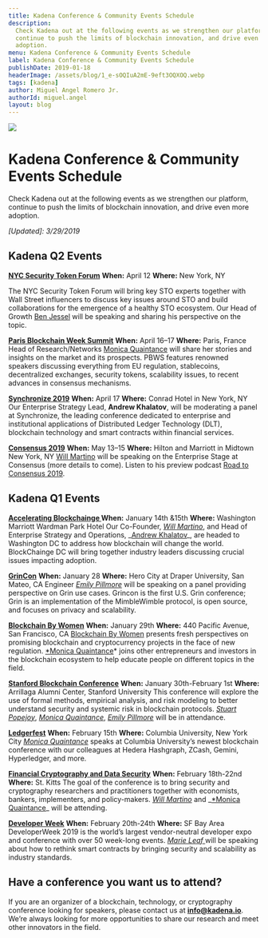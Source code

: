 ```yaml
---
title: Kadena Conference & Community Events Schedule
description:
  Check Kadena out at the following events as we strengthen our platform,
  continue to push the limits of blockchain innovation, and drive even more
  adoption.
menu: Kadena Conference & Community Events Schedule
label: Kadena Conference & Community Events Schedule
publishDate: 2019-01-18
headerImage: /assets/blog/1_e-sOQIuA2mE-9eft3OQXOQ.webp
tags: [kadena]
author: Miguel Angel Romero Jr.
authorId: miguel.angel
layout: blog
---
```


![](/assets/blog/1_e-sOQIuA2mE-9eft3OQXOQ.webp)

# Kadena Conference & Community Events Schedule

Check Kadena out at the following events as we strengthen our platform, continue
to push the limits of blockchain innovation, and drive even more adoption.

_[Updated]: 3/29/2019_

## Kadena Q2 Events

**[NYC Security Token Forum](https://events.fintech4good.co/NYSTF?from=singlemessage&isappinstalled=0#/?lang=en)**
**When:** April 12 **Where:** New York, NY

The NYC Security Token Forum will bring key STO experts together with Wall
Street influencers to discuss key issues around STO and build collaborations for
the emergence of a healthy STO ecosystem. Our Head of Growth
[Ben Jessel](https://www.linkedin.com/in/benjessel/) will be speaking and
sharing his perspective on the topic.

**[Paris Blockchain Week Summit](https://pbwsummit.com/)** **When:** April 16–17
**Where:** Paris, France Head of Research/Networks
[Monica Quaintance](https://twitter.com/quaintm) will share her stories and
insights on the market and its prospects. PBWS features renowned speakers
discussing everything from EU regulation, stablecoins, decentralized exchanges,
security tokens, scalability issues, to recent advances in consensus mechanisms.

**[Synchronize 2019](https://www.imn.org/financial-technology/conference/Synchronize-2019/)**
**When:** April 17 **Where:** Conrad Hotel in New York, NY Our Enterprise
Strategy Lead, **Andrew Khalatov**, will be moderating a panel at Synchronize,
the leading conference dedicated to enterprise and institutional applications of
Distributed Ledger Technology (DLT), blockchain technology and smart contracts
within financial services.

**[Consensus 2019](https://www.coindesk.com/events/consensus-2019)** **When:**
May 13–15 **Where:** Hilton and Marriott in Midtown New York, NY
[Will Martino](http://twitter.com/_wjmartino_) will be speaking on the
Enterprise Stage at Consensus (more details to come). Listen to his preview
podcast
[Road to Consensus 2019](https://art19.com/shows/road-to-consensus-by-coindesk/episodes/9a3fb896-836a-4f21-ac7a-95803898f49b).

## Kadena Q1 Events

**[Accelerating Blockchainge ](https://www.blockchaingedc.com/)** **When:**
January 14th &15th **Where:** Washington Marriott Wardman Park Hotel Our
Co-Founder, _[Will Martino](http://twitter.com/_wjmartino_)_, and Head of
Enterprise Strategy and Operations,
_[Andrew Khalatov](http://linkedin.com/in/andrewkhalatov)\_, are headed to
Washington DC to address how blockchain will change the world. BlockChainge DC
will bring together industry leaders discussing crucial issues impacting
adoption.

**[GrinCon](http://grincon.us)** **When:** January 28 **Where:** Hero City at
Draper University, San Mateo, CA Engineer
_[Emily Pillmore](https://twitter.com/emi1ypi)_ will be speaking on a panel
providing perspective on Grin use cases. Grincon is the first U.S. Grin
conference; Grin is an implementation of the MimbleWimble protocol, is open
source, and focuses on privacy and scalability.

**[Blockchain By Women](https://www.eventbrite.com/e/why-blockchain-in-2019-tickets-53322233235)**
**When:** January 29th **Where:** 440 Pacific Avenue, San Francisco, CA
[Blockchain By Women](https://www.blockchainxwomen.com/events) presents fresh
perspectives on promising blockchain and cryptocurrency projects in the face of
new regulation. [\*Monica Quaintance](http://twitter.com/quaintm)\* joins other
entrepreneurs and investors in the blockchain ecosystem to help educate people
on different topics in the field.

**[Stanford Blockchain Conference](https://cyber.stanford.edu/sbc19)** **When:**
January 30th-February 1st **Where:** Arrillaga Alumni Center, Stanford
University This conference will explore the use of formal methods, empirical
analysis, and risk modeling to better understand security and systemic risk in
blockchain protocols.
_[Stuart Popejoy](https://twitter.com/sirlensalot?lang=en)_,
_[Monica Quaintance](http://twitter.com/quiantm)_,
_[Emily Pillmore](https://twitter.com/emi1ypi)_ will be in attendance.

**[Ledgerfest](https://www.eventbrite.com/e/ledgerfest-student-blockchain-summit-tickets-53368271938)**
**When:** February 15th **Where:** Columbia University, New York City
_[Monica Quaintance](http://twitter.com/QuaintM)_ speaks at Columbia
University’s newest blockchain conference with our colleagues at Hedera
Hashgraph, ZCash, Gemini, Hyperledger, and more.

**[Financial Cryptography and Data Security](https://fc19.ifca.ai/)** **When:**
February 18th-22nd **Where:** St. Kitts The goal of the conference is to bring
security and cryptography researchers and practitioners together with
economists, bankers, implementers, and policy-makers. _[Will
Martino](http://twitter.com/_wjmartino_)_ and
_[\*Monica Quaintance](http://twitter.com/quaintm)\_ will be attending.

**[Developer Week](https://www.developerweek.com/)** **When:** February
20th-24th **Where:** SF Bay Area DeveloperWeek 2019 is the world’s largest
vendor-neutral developer expo and conference with over 50 week-long events.
_[Marie Leaf ](https://twitter.com/mariesleaf?lang=en)_ will be speaking about
how to rethink smart contracts by bringing security and scalability as industry
standards.

## Have a conference you want us to attend?

If you are an organizer of a blockchain, technology, or cryptography conference
looking for speakers, please contact us at **info@kadena.io**. We’re always
looking for more opportunities to share our research and meet other innovators
in the field.
